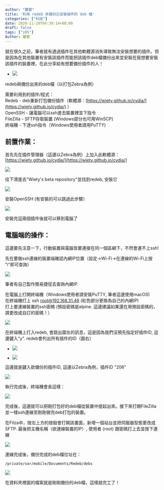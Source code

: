 ```yaml
---
author: "蘿蔔"
title: '利用 redeb 來備份已安裝插件的 deb 檔'
categories: ["科技"]
date: 2020-11-28T04:39:14+00:00
draft: false
tags: ["iOS"]
Author: 蘿蔔
---
```


就在很久之前，筆者就有遇過插件在其他軟體源消失導致無法安裝想要的插件。但是因為在其他裝置有安裝該插件而能把該插件deb檔備份出來並安裝在我想要安裝該插件的裝置裡，在此分享給有想要備份插件的人！

*   ![](https://static-a1.steveyi.net/media/blog/2020112105432588.png)
    

redeb與備份出來的deb檔（以打包Zebra為例）

需要利用到的插件/程式：  
Redeb - deb重新打包備份插件（軟體源：[https://wiety.github.io/cydia/](https://wiety.github.io/cydia/) ）  
OpenSSH - 讓電腦可以ssh進去裝置裡並下指令  
FileZilla - SFTP存取裝置 (Windows部分也可用WinSCP)  
終端機 - 下達ssh指令（Windows使用者請用PuTTY)

前置作業：
-----

首先先在插件管理器（這邊以Zebra為例）上加入此軟體源： [https://wiety.github.io/cydia/](https://wiety.github.io/cydia/)

![](https://static-a1.steveyi.net/media/blog/2020112106035462.png)

往下滑進去"Wiety's beta repository"並找到redeb, 安裝它

![](https://static-a1.steveyi.net/media/blog/2020112106052890.png)

安裝OpenSSH (有安裝的可以跳過此步驟）

![](https://static-a1.steveyi.net/media/blog/2020112106070556.png)

安裝完這兩個插件後就可以移到電腦了

電腦端的操作：
-------

這邊要先注意一下，行動裝置與電腦皆要連接在同一個區網下，不然會連不上ssh!

先在要做ssh連線的裝置端確認內網IP位置（設定->Wi-Fi->在連線的Wi-Fi上按 "i"即可查詢）

![](https://static-a1.steveyi.net/media/blog/2020112802475870.jpeg)

筆者有自己製作簡易捷徑去查詢內網IP.

在電腦上打開終端機（Windows使用者請安裝PuTTY, 筆者這邊使用macOS)  
在終端機打上 ssh root@192.168.31.46 (紅色部分更換為自己的內網IP)  
打上要連線裝置的ssh密碼 (預設密碼是alpine. 這邊建議如果還在用預設密碼的，請更改成自訂的密碼！）

![](https://static-a1.steveyi.net/media/blog/2020112802562966.png)

在終端機上打入redeb, 會跳出圖左的訊息，這是因為我們沒預先指定好插件ID, 這邊鍵入"y". redeb會列出所有插件的ID（圖右）

*   ![](https://static-a1.steveyi.net/media/blog/2020112803005671.png)
    
*   ![](https://static-a1.steveyi.net/media/blog/2020112803010555.png)
    

這邊就是鍵入欲備份的插件ID, 這邊以Zebra為例，插件ID "206"

![](https://static-a1.steveyi.net/media/blog/2020112803044464.png)

執行完成後，終端機會長這樣：

![](https://static-a1.steveyi.net/media/blog/2020112803075785.png)

完成後，這邊就可以把剛打包好的deb檔從裝置中提起出來。接下來打開FileZilla並一樣ssh連線至剛剛做完deb打包的裝置。

在Filza中，按左上方的按鈕會打開該畫面，新增一個站台並把伺服器型態更改成SFTP. 最後把主機名稱（欲連線裝置的IP）, 使用者 (root) 跟密碼打上去並按下連線

![](https://static-a1.steveyi.net/media/blog/2020112803123820.png)

連線完成後，備份完成的deb檔位址在：

```
/private/var/mobile/Documents/Redeb/debs
```

![](https://static-a1.steveyi.net/media/blog/2020112803211495.png)

在資料夾裡面的檔案就是剛剛備份的deb檔，這樣就完工了！
